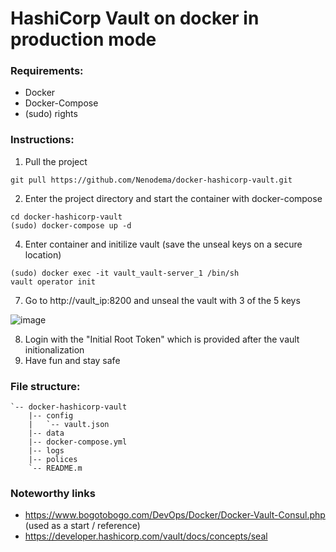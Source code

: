 # HashiCorp Vault on docker in production mode

### Requirements:

* Docker
* Docker-Compose
* (sudo) rights

### Instructions:

1) Pull the project
```
git pull https://github.com/Nenodema/docker-hashicorp-vault.git
```
2) Enter the project directory and start the container with docker-compose
```
cd docker-hashicorp-vault
(sudo) docker-compose up -d
```
4) Enter container and initilize vault (save the unseal keys on a secure location)
```
(sudo) docker exec -it vault_vault-server_1 /bin/sh
vault operator init
```

7) Go to http://vault_ip:8200 and unseal the vault with 3 of the 5 keys

![image](https://user-images.githubusercontent.com/33698556/212346090-229f6778-811a-46ee-8cf0-1688685cf548.png)

8) Login with the "Initial Root Token" which is provided after the vault initionalization
9) Have fun and stay safe

### File structure:

```
`-- docker-hashicorp-vault
    |-- config
    |   `-- vault.json
    |-- data
    |-- docker-compose.yml
    |-- logs
    |-- polices
    `-- README.m
```
### Noteworthy links 

* https://www.bogotobogo.com/DevOps/Docker/Docker-Vault-Consul.php (used as a start / reference)
* https://developer.hashicorp.com/vault/docs/concepts/seal



